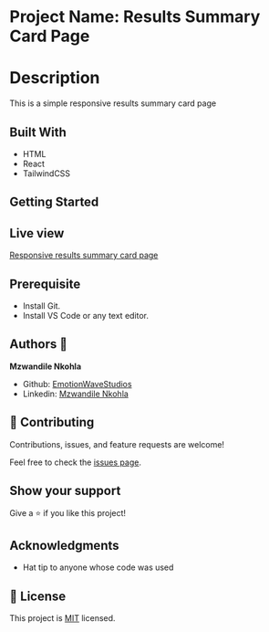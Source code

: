 # Project Name: Results Summary Card Page

# Description

This is a simple responsive results summary card page

## Built With

- HTML
- React
- TailwindCSS

## Getting Started

## Live view

[Responsive results summary card page](https://joyful-belekoy-d87e85.netlify.app/)

## Prerequisite

- Install Git.
- Install VS Code or any text editor.

## Authors 👤

**Mzwandile Nkohla**

- Github: [EmotionWaveStudios](https://github.com/EmotionWaveStudios)
- Linkedin: [Mzwandile Nkohla](https://www.linkedin.com/in/mzwandile-nkohla-948363214/)

## 🤝 Contributing

Contributions, issues, and feature requests are welcome!

Feel free to check the [issues page](../../issues/).

## Show your support

Give a ⭐️ if you like this project!

## Acknowledgments

- Hat tip to anyone whose code was used

## 📝 License

This project is [MIT](./MIT.md) licensed.
